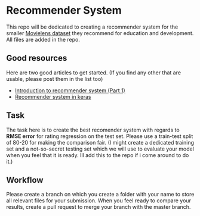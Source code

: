 # Recommender System
This repo will be dedicated to creating a recommender system for the smaller [Movielens dataset](https://grouplens.org/datasets/movielens/) they recommend for education and development. All files are added in the repo. 

## Good resources
Here are two good articles to get started. (If you find any other that are usable, please post them in the list too)
 - [Introduction to recommender system (Part 1)](https://hackernoon.com/introduction-to-recommender-system-part-1-collaborative-filtering-singular-value-decomposition-44c9659c5e75)
 - [Recommender system in keras](https://nipunbatra.github.io/blog/2017/recommend-keras.html)


## Task
The task here is to create the best recomender system with regards to __RMSE error__ for rating regression on the test set. Please use a train-test split of 80-20 for making the comparison fair. (I might create a dedicated training set and a not-so-secret testing set which we will use to evaluate your model when you feel that it is ready. Ill add this to the repo if i come around to do it.)

## Workflow
Please create a branch on which you create a folder with your name to store all relevant files for your submission. When you feel ready to compare your results, create a pull request to merge your branch with the master branch.